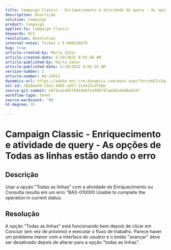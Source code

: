 ```yaml
---
title: Campaign Classic - Enriquecimento e atividade de query - As opções de Todas as linhas estão dando o erro
description: Descrição
solution: Campaign
product: Campaign
applies-to: Campaign Classic
keywords: KCS
resolution: Resolution
internal-notes: Ticket = E-000154679
bug: true
article-created-by: Marta Zator
article-created-date: 5/10/2022 9:03:46 AM
article-published-by: Marta Zator
article-published-date: 5/10/2022 9:05:35 AM
version-number: 2
article-number: KA-15812
dynamics-url: https://adobe-ent.crm.dynamics.com/main.aspx?forceUCI=1&pagetype=entityrecord&etn=knowledgearticle&id=8cf53f15-40d0-ec11-a7b5-00224809c101
exl-id: 3820ee49-23a1-4401-a457-21e413cdf5bb
source-git-commit: e8f4ca2dd578944d4fe399074fab461de88ad247
workflow-type: tm+mt
source-wordcount: '95'
ht-degree: 3%

---
```


# Campaign Classic - Enriquecimento e atividade de query - As opções de Todas as linhas estão dando o erro

## Descrição


Usar a opção &quot;Todas as linhas&quot; com a atividade de Enriquecimento ou Consulta resulta em um erro &quot;BAS-010000 Unable to complete the operation in current status.


## Resolução


A opção &quot;Todas as linhas&quot; está funcionando bem depois de clicar em Concluir (em vez de próximo) e executar o fluxo de trabalho. Parece haver um problema menor com a interface do usuário e o botão &quot;avançar&quot; deve ser desativado depois de alterar para a opção &quot;todas as linhas&quot;.
